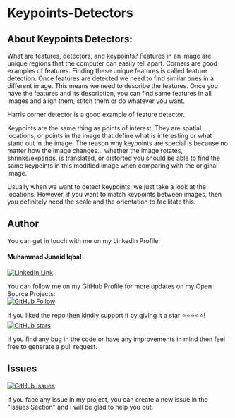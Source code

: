 # Keypoints-Detectors
## About Keypoints Detectors:
What are features, detectors, and keypoints?
Features in an image are unique regions that the computer can easily tell apart.
Corners are good examples of features. Finding these unique features is called feature detection.
Once features are detected we need to find similar ones in a different image.
This means we need to describe the features. 
Once you have the features and its description, you can find same features 
in all images and align them, stitch them or do whatever you want.

Harris corner detector is a good example of feature detector. 

Keypoints are the same thing as points of interest. 
They are spatial locations, or points in the image that define what is interesting or what stand out in the image.
The reason why keypoints are special is because no matter how the image changes...
whether the image rotates, shrinks/expands, is translated, or distorted
you should be able to find the same keypoints in this modified image when comparing with the original image.

Usually when we want to detect keypoints, we just take a look at the locations. 
However, if you want to match keypoints between images, 
then you definitely need the scale and the orientation to facilitate this.

## Author
You can get in touch with me on my LinkedIn Profile:

#### Muhammad Junaid Iqbal
[![LinkedIn Link](https://img.shields.io/badge/LinkedIn-Muhammad%20Junaid%20Iqbal-lightgrey)](https://www.linkedin.com/in/thejunaidiqbal)

You can follow me on my GitHub Profile for more updates on my Open Source Projects:
</br>
[![GitHub Follow](https://img.shields.io/badge/Connect-Muhammad%20Junaid%20Iqbal-blue.svg?logo=Github&longCache=true&style=social&label=Follow)](https://github.com/thejunaidiqbal)

If you liked the repo then kindly support it by giving it a star ⭐⭐⭐⭐⭐!</br>
[![GitHub stars](https://img.shields.io/github/stars/thejunaidiqbal/Keypoints-Detectors)](https://github.com/thejunaidiqbal/Keypoints-Detectors/stargazers)

If you find any bug in the code or have any improvements in mind then feel free to generate a pull request.

## Issues
[![GitHub issues](https://img.shields.io/github/issues/thejunaidiqbal/Keypoints-Detectors?style=plastic)](https://github.com/thejunaidiqbal/Keypoints-Detectors/issues)

If you face any issue in my project, you can create a new issue in the "Issues Section" and I will be glad to help you out.


